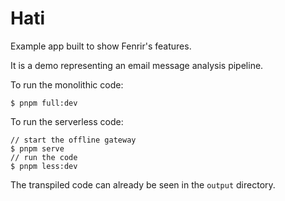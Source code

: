 # Hati

Example app built to show Fenrir's features.

It is a demo representing an email message analysis pipeline.

To run the monolithic code:

```console
$ pnpm full:dev
```

To run the serverless code:

```console
// start the offline gateway
$ pnpm serve
// run the code
$ pnpm less:dev
```

The transpiled code can already be seen in the `output` directory.
